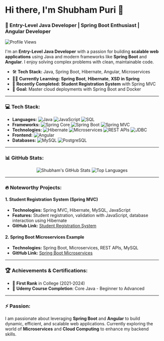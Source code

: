 # Hi there, I'm Shubham Puri 👋
### 🚀 Entry-Level Java Developer | Spring Boot Enthusiast | Angular Developer

![Profile Views](https://komarev.com/ghpvc/?username=yourusername&label=PROFILE+VIEWS&style=flat-square&color=brightgreen)

I'm an **Entry-Level Java Developer** with a passion for building **scalable web applications** using Java and modern frameworks like **Spring Boot** and **Angular**. I enjoy solving complex problems with clean, maintainable code.

- 🛠 **Tech Stack:** Java, Spring Boot, Hibernate, Angular, Microservices
- 👨‍💻 **Currently Learning:** **Spring Boot**, **Hibernate**, **XSD in Spring**
- 🌟 **Recently Completed:** **Student Registration System** with Spring MVC
- 🎯 **Goal:** Master cloud deployments with Spring Boot and Docker

---

### 💻 Tech Stack:
- **Languages:** ![Java](https://img.shields.io/badge/-Java-orange?logo=java&logoColor=white&style=flat-square) ![JavaScript](https://img.shields.io/badge/-JavaScript-yellow?logo=javascript&logoColor=white&style=flat-square) ![SQL](https://img.shields.io/badge/-SQL-lightblue?logo=mysql&logoColor=white&style=flat-square)
- **Frameworks:** ![Spring Core](https://img.shields.io/badge/-Spring%20Core-brightgreen?logo=spring&logoColor=white&style=flat-square) ![Spring Boot](https://img.shields.io/badge/-Spring%20Boot-green?logo=springboot&logoColor=white&style=flat-square) ![Spring MVC](https://img.shields.io/badge/-Spring%20MVC-green?logo=spring&logoColor=white&style=flat-square)
- **Technologies:** ![Hibernate](https://img.shields.io/badge/-Hibernate-lightgray?logo=hibernate&logoColor=white&style=flat-square) ![Microservices](https://img.shields.io/badge/-Microservices-blue?style=flat-square) ![REST APIs](https://img.shields.io/badge/-REST%20APIs-blue?style=flat-square) ![JDBC](https://img.shields.io/badge/-JDBC-yellowgreen?style=flat-square)
- **Frontend:** ![Angular](https://img.shields.io/badge/-Angular-red?logo=angular&logoColor=white&style=flat-square)
- **Databases:** ![MySQL](https://img.shields.io/badge/-MySQL-lightblue?logo=mysql&logoColor=white&style=flat-square) ![PostgreSQL](https://img.shields.io/badge/-PostgreSQL-blue?logo=postgresql&logoColor=white&style=flat-square)

---

### 📊 GitHub Stats:
<p align="center">
  <img src="https://github-readme-stats.vercel.app/api?username=yourusername&show_icons=true&theme=radical" alt="Shubham's GitHub Stats" />
  <img src="https://github-readme-stats.vercel.app/api/top-langs/?username=yourusername&layout=compact&theme=radical" alt="Top Languages" />
</p>

---

### 🔥 Noteworthy Projects:
#### 1. **Student Registration System (Spring MVC)**
   - **Technologies:** Spring MVC, Hibernate, MySQL, JavaScript
   - **Features:** Student registration, validation with JavaScript, database interaction using Hibernate
   - **GitHub Link:** [Student Registration System](https://github.com/yourusername/student-registration-system)

#### 2. **Spring Boot Microservices Example**
   - **Technologies:** Spring Boot, Microservices, REST APIs, MySQL
   - **GitHub Link:** [Spring Boot Microservices](https://github.com/yourusername/spring-boot-microservices)

---

### 🏆 Achievements & Certifications:
- 🥇 **First Rank** in College (2021-2024)
- 📜 **Udemy Course Completion**: Core Java - Beginner to Advanced

---

### ⚡ Passion:
I am passionate about leveraging **Spring Boot** and **Angular** to build dynamic, efficient, and scalable web applications. Currently exploring the world of **Microservices** and **Cloud Computing** to enhance my backend skills.
